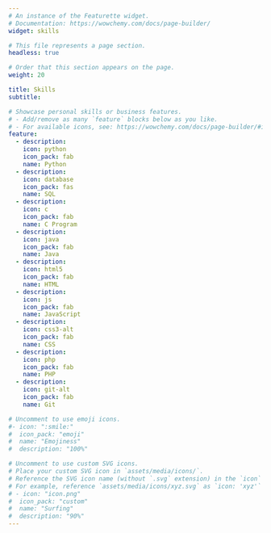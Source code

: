 ```yaml
---
# An instance of the Featurette widget.
# Documentation: https://wowchemy.com/docs/page-builder/
widget: skills

# This file represents a page section.
headless: true

# Order that this section appears on the page.
weight: 20

title: Skills
subtitle:

# Showcase personal skills or business features.
# - Add/remove as many `feature` blocks below as you like.
# - For available icons, see: https://wowchemy.com/docs/page-builder/#icons
feature:
  - description:
    icon: python
    icon_pack: fab
    name: Python
  - description:
    icon: database
    icon_pack: fas
    name: SQL
  - description:
    icon: c
    icon_pack: fab
    name: C Program
  - description:
    icon: java
    icon_pack: fab
    name: Java
  - description:
    icon: html5
    icon_pack: fab
    name: HTML
  - description:
    icon: js
    icon_pack: fab
    name: JavaScript
  - description:
    icon: css3-alt
    icon_pack: fab
    name: CSS
  - description:
    icon: php
    icon_pack: fab
    name: PHP
  - description:
    icon: git-alt
    icon_pack: fab
    name: Git

# Uncomment to use emoji icons.
#- icon: ":smile:"
#  icon_pack: "emoji"
#  name: "Emojiness"
#  description: "100%"

# Uncomment to use custom SVG icons.
# Place your custom SVG icon in `assets/media/icons/`.
# Reference the SVG icon name (without `.svg` extension) in the `icon` field.
# For example, reference `assets/media/icons/xyz.svg` as `icon: 'xyz'`
# - icon: "icon.png"
#  icon_pack: "custom"
#  name: "Surfing"
#  description: "90%"
---
```

